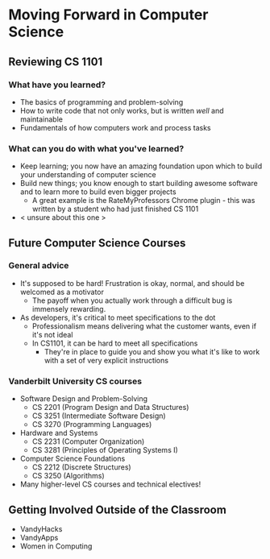 # Moving Forward in Computer Science

## Reviewing CS 1101
### What have you learned?
+ The basics of programming and problem-solving
+ How to write code that not only works, but is written _well_ and maintainable
+ Fundamentals of how computers work and process tasks

### What can you do with what you've learned?
+ Keep learning; you now have an amazing foundation upon which to build your understanding of computer science
+ Build new things; you know enough to start building awesome software and to learn more to build even bigger projects
  + A great example is the RateMyProfessors Chrome plugin - this was written by a student who had just finished CS 1101
+ < unsure about this one >

## Future Computer Science Courses
### General advice
+ It's supposed to be hard! Frustration is okay, normal, and should be welcomed as a motivator
  + The payoff when you actually work through a difficult bug is immensely rewarding.
+ As developers, it's critical to meet specifications to the dot
  + Professionalism means delivering what the customer wants, even if it's not ideal
  + In CS1101, it can be hard to meet all specifications
    + They're in place to guide you and show you what it's like to work with a set of very explicit instructions

### Vanderbilt University CS courses
+ Software Design and Problem-Solving
  + CS 2201 (Program Design and Data Structures)
  + CS 3251 (Intermediate Software Design)
  + CS 3270 (Programming Languages)
+ Hardware and Systems
  + CS 2231 (Computer Organization)
  + CS 3281 (Principles of Operating Systems I) 
+ Computer Science Foundations
  + CS 2212 (Discrete Structures)
  + CS 3250 (Algorithms)
+ Many higher-level CS courses and technical electives!

## Getting Involved Outside of the Classroom
+ VandyHacks
+ VandyApps
+ Women in Computing

